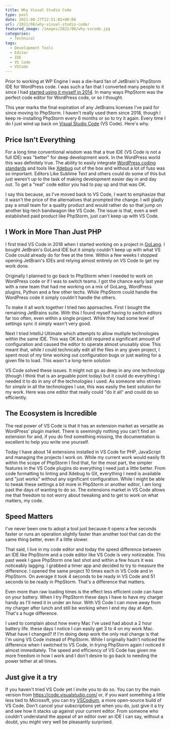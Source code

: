 ```yaml
---
title: Why Visual Studio Code
type: post
date: 2021-08-27T12:51:02+00:00
url: /2021/08/why-visual-studio-code/
featured_image: /images/2021/08/why-vscode.jpg
categories:
  - Technical
tags:
  - Development Tools
  - Editor
  - IDE
  - VS Code
  - VSCode
---
```


Prior to working at WP Engine I was a die-hard fan of JetBrain's PhpStorm IDE for WordPress code. I was such a fan that I converted many people to it since I had [started using it myself in 2014][1]. In many ways PhpStorm was the perfect code editor for WordPress code, or so I thought.

This year marks the final expiration of any JetBrains licenses I've paid for since moving to PhpStorm. I haven't really used them since 2018, though I keep re-installing PhpStorm every 6 months or so to try it again. Every time I do I just wind up back on [Visual Studio Code][2] (VS Code). Here's why.

## Price Isn't Everything

For a long time conventional wisdom was that a true IDE (VS Code is not a full IDE) was "better" for deep development work. In the WordPress world this was definitely true. The ability to easily integrate [WordPress coding standards][3] and tools like [Xdebug][4] out of the box and without a lot of fuss was so important. Editors Like Sublime Text and others could do some of this but just weren't up to the task of making development easier day in and day out. To get a "real" code editor you had to pay up and that was OK.

I say this because, as I've moved back to VS Code, I want to emphasize that it wasn't the price of the alternatives that prompted the change. I will gladly pay a small team for a quality product and would rather do so that jump on another big-tech bandwagon like VS Code. The issue is that, even a well established paid product like PhpStorm, just can't keep up with VS Code.

## I Work in More Than Just PHP

I first tried VS Code in 2018 when I started working on a project in [GoLang][5]. I bought JetBrain's GoLand IDE but it simply couldn't keep up with what VS Code could already do for free at the time. Within a few weeks I stopped opening JetBrain's IDEs and relying almost entirely on VS Code to get my work done.

Originally I planned to go back to PhpStorm when I needed to work on WordPress code or if I was to switch teams. I got the chance early last year with a new team that had me working on a mix of GoLang, WordPress plugins, Python and a few other techs. While PhpStorm could handle the WordPress code it simply couldn't handle the others.

To make it all work together I tried two approaches. First I bought the remaining JetBrains suite. With this I found myself having to switch editors far too often, even within a single project. While they had some level of settings sync it simply wasn't very good.

Next I tried IntelliJ Ultimate which attempts to allow multiple technologies within the same IDE. This was OK but still required a significant amount of configuration and caused the editor to operate almost unusably slow. This meant that, while I could technically edit all the files in any given project, I spent most of my time working out configuration bugs or just waiting for a given file to load. This wasn't a long-term solution

VS Code solved these issues. It might not go as deep in any one technology (though I think that is an arguable point today) but it could do everything I needed it to do in any of the technologies I used. As someone who strives for _simple_ in all the technologies I use, this was easily the best solution for my work. Here was one editor that really could "do it all" and could do so efficiently.

## The Ecosystem is Incredible

The real power of VS Code is that it has an extension market as versatile as WordPress' plugin market. There is seemingly nothing you can't find an extension for and, if you do find something missing, the documentation is excellent to help you write one yourself.

Today I have about 14 extensions installed in VS Code for PHP, JavaScript and managing the projects I work on. While my current work would easily fit within the scope of PhpStorm I find that, for the most part, the simpler features in the VS Code plugins do everything I need just a little better. From code formatting to linting and Xdebug to Git, everything I need is available and "just works" without any significant configuration. While I might be able to tweak these settings a bit more in PhpStorm or another editor, I am long past the days of wanting to do so. The extensions market in VS Code allows me that freedom to not worry about tweaking and to get to work on what matters, my code.

## Speed Matters

I've never been one to adopt a tool just because it opens a few seconds faster or runs an operation slightly faster than another tool that can do the same thing better, even if a little slower.

That said, I live in my code editor and today the speed difference between an IDE like PhpStorm and a code editor like VS Code is very noticeable. This past week I gave PhpStorm one last shot and within a few hours it was noticeably lagging. I grabbed a timer app and decided to try to measure the difference. I opened the same project 10 times each in VS Code and in PhpStorm. On average it took 4 seconds to be ready in VS Code and 51 seconds to be ready in PhpStorm. That's a difference that matters.

Even more than raw loading times is the effect less efficient code can have on your battery. When I try PhpStorm these days I have to have my charger handy as I'll need it in under an hour. With VS Code I can move away from my charger after lunch and still be working when I end my day at 4pm. That's a huge difference.

I used to complain about how every Mac I've used had about a 2 hour battery life. these days I notice I can easily get 3 to 4 on my work Mac. What have I changed? If I'm doing deep work the only real change is that I'm using VS Code instead of PhpStorm. While I originally hadn't noticed the difference when I switched to VS Code, in trying PhpStorm again I noticed it almost immediately. The speed and efficiency of VS Code has given me more freedom in how I work and I don't desire to go back to needing the power tether at all times.

## Just give it a try

If you haven't tried VS Code yet I invite you to do so. You can try the main version from <https://code.visualstudio.com/> or, if you want something a little less tied to Microsoft, you can try [VSCodium][6], a more open-source build of VS Code. Don't cancel your subscriptions yet when you do, just give it a try and see how it stacks up against your current editor. From someone who couldn't understand the appeal of an editor over an IDE I can say, without a doubt, you might very well be pleasantly surprised.

 [1]: /2014/05/sublime-text-to-phpstorm-why-i-switched/
 [2]: https://code.visualstudio.com/
 [3]: https://make.wordpress.org/core/handbook/best-practices/coding-standards/
 [4]: https://xdebug.org/
 [5]: https://golang.org/
 [6]: https://vscodium.com/